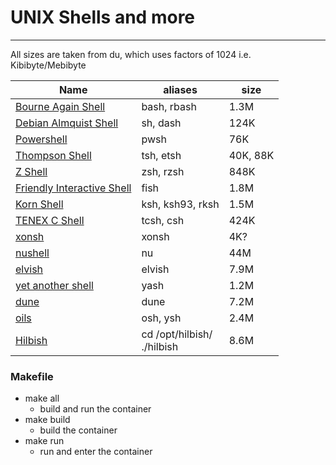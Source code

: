 # UNIX Shells and more
---
All sizes are taken from du, which uses factors of 1024 i.e. Kibibyte/Mebibyte

Name | aliases | size
---|---|---
[Bourne Again Shell](https://cgit.git.savannah.gnu.org/cgit/bash.git) | bash, rbash | 1.3M
[Debian Almquist Shell](http://gondor.apana.org.au/~herbert/dash) | sh, dash | 124K
[Powershell](https://learn.microsoft.com/en-us/powershell/scripting/install/install-debian?view=powershell-7.5) | pwsh | 76K
[Thompson Shell](https://etsh.dev/src) | tsh, etsh | 40K, 88K
[Z Shell](https://www.zsh.org) | zsh, rzsh | 848K
[Friendly Interactive Shell](https://fishshell.com) | fish | 1.8M
[Korn Shell](http://kornshell.com) | ksh, ksh93, rksh | 1.5M
[TENEX C Shell](https://www.tcsh.org) | tcsh, csh | 424K
[xonsh](https://xon.sh) | xonsh | 4K?
[nushell](https://www.nushell.sh) | nu | 44M
[elvish](https://elv.sh) | elvish | 7.9M
[yet another shell](https://github.com/magicant/yash/blob/trunk/INSTALL) | yash | 1.2M
[dune](https://github.com/adam-mcdaniel/dune) | dune | 7.2M
[oils](https://github.com/oils-for-unix/oils/blob/master/INSTALL.txt) | osh, ysh | 2.4M
[Hilbish](https://github.com/sammy-ette/Hilbish) | cd /opt/hilbish/<br>./hilbish | 8.6M

### Makefile
- make all
  - build and run the container
- make build
  - build the container
- make run
  - run and enter the container

